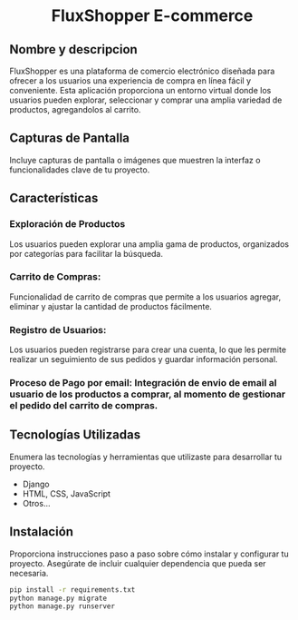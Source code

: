 <h1 align="center">
  <b>FluxShopper E-commerce</b>
</h1>

## Nombre y descripcion 

FluxShopper es una plataforma de comercio electrónico diseñada para ofrecer a los usuarios una experiencia de compra en línea fácil y conveniente. Esta aplicación proporciona un entorno virtual donde los usuarios pueden explorar, seleccionar y comprar una amplia variedad de productos, agregandolos al carrito.

## Capturas de Pantalla

Incluye capturas de pantalla o imágenes que muestren la interfaz o funcionalidades clave de tu proyecto.

## Características 

### Exploración de Productos

Los usuarios pueden explorar una amplia gama de productos, organizados por categorías para facilitar la búsqueda.

### Carrito de Compras: 

Funcionalidad de carrito de compras que permite a los usuarios agregar, eliminar y ajustar la cantidad de productos fácilmente.

### Registro de Usuarios: 

Los usuarios pueden registrarse para crear una cuenta, lo que les permite realizar un seguimiento de sus pedidos y guardar información personal.

### Proceso de Pago por email: Integración de envio de email al usuario de los productos a comprar, al momento de gestionar el pedido del carrito de compras.

## Tecnologías Utilizadas

Enumera las tecnologías y herramientas que utilizaste para desarrollar tu proyecto.

- Django
- HTML, CSS, JavaScript
- Otros...

## Instalación

Proporciona instrucciones paso a paso sobre cómo instalar y configurar tu proyecto. Asegúrate de incluir cualquier dependencia que pueda ser necesaria.

```bash
pip install -r requirements.txt
python manage.py migrate
python manage.py runserver
